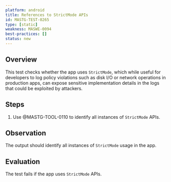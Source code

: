 ```yaml
---
platform: android
title: References to StrictMode APIs
id: MASTG-TEST-0265
type: [static]
weakness: MASWE-0094
best-practices: []
status: new
---
```


## Overview

This test checks whether the app uses `StrictMode`, which while useful for developers to log policy violations such as disk I/O or network operations in production apps, can expose sensitive implementation details in the logs that could be exploited by attackers.

## Steps

1. Use @MASTG-TOOL-0110 to identify all instances of `StrictMode`
   APIs.

## Observation

The output should identify all instances of `StrictMode` usage in the app.

## Evaluation

The test fails if the app uses `StrictMode` APIs.
